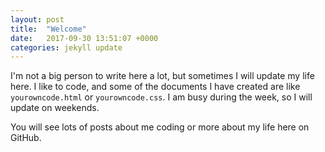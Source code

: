```yaml
---
layout: post
title:  "Welcome"
date:   2017-09-30 13:51:07 +0000
categories: jekyll update
---
```

I'm not a big person to write here a lot, but sometimes I will update my life here. I like to code, and some of the documents I have created are like `yourowncode.html` or `yourowncode.css`. I am busy during the week, so I will update on weekends.

You will see lots of posts about me coding or more about my life here on GitHub.
